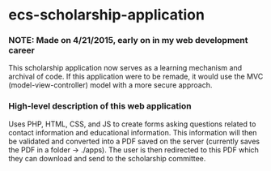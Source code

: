 # ecs-scholarship-application

### NOTE: Made on 4/21/2015, early on in my web development career
This scholarship application now serves as a learning mechanism and archival of code. If this application were to be remade, it would use the MVC (model-view-controller) model with a more secure approach.

### High-level description of this web application
Uses PHP, HTML, CSS, and JS to create forms asking questions related to contact information and educational information. This information will then be validated and converted into a PDF saved on the server (currently saves the PDF in a folder -> ./apps). The user is then redirected to this PDF which they can download and send to the scholarship committee.
